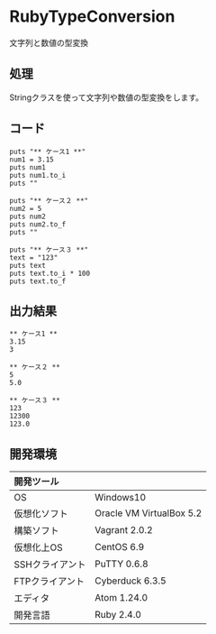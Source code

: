 # RubyTypeConversion
文字列と数値の型変換

## 処理
Stringクラスを使って文字列や数値の型変換をします。

## コード
```
puts "** ケース1 **"
num1 = 3.15
puts num1
puts num1.to_i
puts ""

puts "** ケース２ **"
num2 = 5
puts num2
puts num2.to_f
puts ""

puts "** ケース３ **"
text = "123"
puts text
puts text.to_i * 100
puts text.to_f
```

## 出力結果  
```
** ケース1 **
3.15
3

** ケース２ **
5
5.0

** ケース３ **
123
12300
123.0
```
  
## 開発環境
| 開発ツール |  |
|:-|:-|
| OS | Windows10 |
| 仮想化ソフト | Oracle VM VirtualBox 5.2 |
| 構築ソフト | Vagrant 2.0.2 |
| 仮想化上OS | CentOS 6.9 |
| SSHクライアント | PuTTY 0.6.8 |
| FTPクライアント | Cyberduck 6.3.5 |
| エディタ | Atom 1.24.0 |
| 開発言語 | Ruby 2.4.0 |
